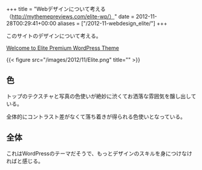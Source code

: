 +++
title = "Webデザインについて考える（http://mythemepreviews.com/elite-wp/）"
date = 2012-11-28T00:29:41+00:00
aliases = ["/2012-11-webdesign_elite/"]
+++

このサイトのデザインについて考える。

[Welcome to Elite Premium WordPress Theme](http://mythemepreviews.com/elite-wp/)

{{< figure src="/images/2012/11/Elite.png" title="" >}}

## 色

トップのテクスチャと写真の色使いが絶妙に渋くてお洒落な雰囲気を醸し出している。

全体的にコントラスト差がなくて落ち着きが得られる色使いとなっている。

## 全体

これはWordPressのテーマだそうで、もっとデザインのスキルを身につけなければと感じる。
